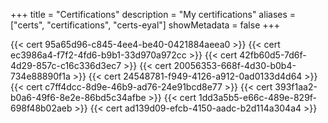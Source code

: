 +++
title = "Certifications"
description = "My certifications"
aliases = ["certs", "certifications", "certs-eyal"]
showMetadata = false
+++

{{< cert 95a65d96-c845-4ee4-be40-0421884aeea0 >}}
{{< cert ec3986a4-f7f2-4fd6-b9b1-33d970a972cc >}}
{{< cert 42fb60d5-7d6f-4d29-857c-c16c336d3ec7 >}}
{{< cert 20056353-668f-4d30-b0b4-734e88890f1a >}}
{{< cert 24548781-f949-4126-a912-0ad0133d4d64 >}}
{{< cert c7ff4dcc-8d9e-46b9-ad76-24e91bcd8e77 >}}
{{< cert 393f1aa2-b0a6-49f6-8e2e-86bd5c34afbe >}}
{{< cert 1dd3a5b5-e66c-489e-829f-698f48b02aeb >}}
{{< cert ad139d09-efcb-4150-aadc-b2d114a304a4 >}}
